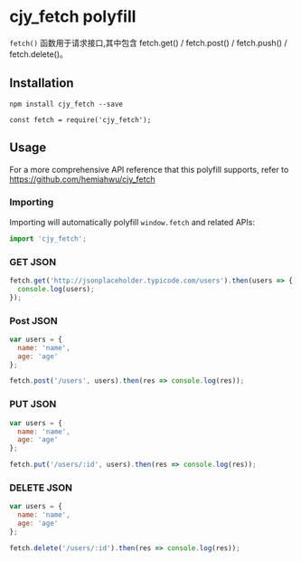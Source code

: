 <!--
 * @Author: chenjianying
 * @Date: 2020-08-25 16:45:38
 * @LastEditTime: 2020-08-25 16:48:49
 * @FilePath: \npm_modules\README.md
-->
# cjy_fetch polyfill

`fetch()` 函数用于请求接口,其中包含 fetch.get() / fetch.post() / fetch.push() / fetch.delete()。

## Installation

```
npm install cjy_fetch --save

const fetch = require('cjy_fetch');
```

## Usage

For a more comprehensive API reference that this polyfill supports, refer to
https://github.com/hemiahwu/cjy_fetch

### Importing

Importing will automatically polyfill `window.fetch` and related APIs:

```javascript
import 'cjy_fetch';
```

### GET JSON

```javascript
fetch.get('http://jsonplaceholder.typicode.com/users').then(users => {
  console.log(users);
});
```

### Post JSON

```javascript
var users = {
  name: 'name',
  age: 'age'
};

fetch.post('/users', users).then(res => console.log(res));
```

### PUT JSON

```javascript
var users = {
  name: 'name',
  age: 'age'
};

fetch.put('/users/:id', users).then(res => console.log(res));
```

### DELETE JSON

```javascript
var users = {
  name: 'name',
  age: 'age'
};

fetch.delete('/users/:id').then(res => console.log(res));
```

